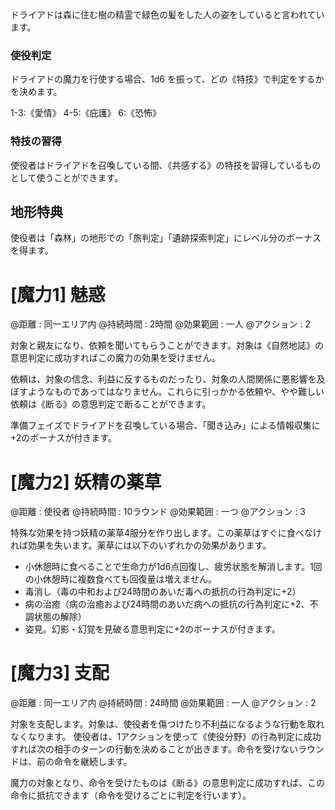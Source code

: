 ドライアドは森に住む樹の精霊で緑色の髪をした人の姿をしていると言われています。

### 使役判定

ドライアドの魔力を行使する場合、1d6 を振って、どの《特技》で判定をするかを決めます。

1-3:《愛情》	4-5:《庇護》	6:《恐怖》

### 特技の習得

使役者はドライアドを召喚している間、《共感する》の特技を習得しているものとして使うことができます。

## 地形特典

使役者は「森林」の地形での「旅判定」「遺跡探索判定」にレベル分のボーナスを得ます。


# [魔力1] 魅惑

@距離 : 同一エリア内	@持続時間 : 2時間	@効果範囲 : 一人	@アクション : 2

対象と親友になり、依頼を聞いてもらうことができます。対象は《自然地誌》の意思判定に成功すればこの魔力の効果を受けません。

依頼は、対象の信念、利益に反するものだったり、対象の人間関係に悪影響を及ぼすようなものであってはなりません。これらに引っかかる依頼や、やや難しい依頼は《断る》の意思判定で断ることができます。

準備フェイズでドライアドを召喚している場合、「聞き込み」による情報収集に+2のボーナスが付きます。


# [魔力2] 妖精の薬草

@距離 : 使役者	@持続時間 : 10ラウンド	@効果範囲 : 一つ	@アクション : 3

特殊な効果を持つ妖精の薬草4服分を作り出します。この薬草はすぐに食べなければ効果を失います。薬草には以下のいずれかの効果があります。

* 小休憩時に食べることで生命力が1d6点回復し、疲労状態を解消します。1回の小休憩時に複数食べても回復量は増えません。
* 毒消し（毒の中和および24時間のあいだ毒への抵抗の行為判定に+2）
* 病の治癒（病の治癒および24時間のあいだ病への抵抗の行為判定に+2、不調状態の解除）
* 姿見。幻影・幻覚を見破る意思判定に+2のボーナスが付きます。


# [魔力3] 支配

@距離 : 同一エリア内	@持続時間 : 24時間	@効果範囲 : 一人	@アクション : 2

対象を支配します。対象は、使役者を傷つけたり不利益になるような行動を取れなくなります。
使役者は、1アクションを使って《使役分野》の行為判定に成功すれば次の相手のターンの行動を決めることが出きます。命令を受けないラウンドは、前の命令を継続します。

魔力の対象となり、命令を受けたものは《断る》の意思判定に成功すれば、この命令に抵抗できます（命令を受けるごとに判定を行います）。

